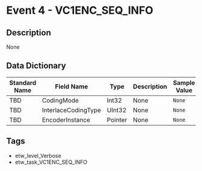 # Event 4 - VC1ENC_SEQ_INFO

## Description
None

## Data Dictionary
|Standard Name|Field Name|Type|Description|Sample Value|
|---|---|---|---|---|
|TBD|CodingMode|Int32|None|`None`|
|TBD|InterlaceCodingType|UInt32|None|`None`|
|TBD|EncoderInstance|Pointer|None|`None`|

## Tags
* etw_level_Verbose
* etw_task_VC1ENC_SEQ_INFO